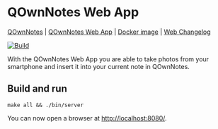 # QOwnNotes Web App

[QOwnNotes](https://www.qownnotes.org "QOwnNotes Official Site") |
[QOwnNotes Web App](https://app.qownnotes.org/) |
[Docker image](https://hub.docker.com/repository/docker/pbeke/qownnotes-web-app) |
[Web Changelog](web/CHANGELOG.md)

[![Build](https://github.com/qownnotes/web-app/actions/workflows/build.yml/badge.svg)](https://github.com/qownnotes/web-app/actions/workflows/build.yml)

With the QOwnNotes Web App you are able to take photos from your smartphone and insert it into your current note in QOwnNotes.

## Build and run

```shell
make all && ./bin/server
```

You can now open a browser at <http://localhost:8080/>.
